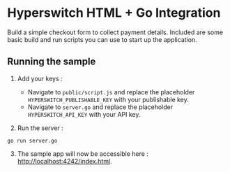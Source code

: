 # Hyperswitch HTML + Go Integration

Build a simple checkout form to collect payment details. Included are some basic
build and run scripts you can use to start up the application.

## Running the sample

1. Add your keys :
    - Navigate to `public/script.js` and replace the placeholder `HYPERSWITCH_PUBLISHABLE_KEY` with your publishable key.
    - Navigate to `server.go` and replace the placeholder `HYPERSWITCH_API_KEY` with your API key.

2. Run the server :
~~~
go run server.go
~~~

3. The sample app will now be accessible here : [http://localhost:4242/index.html](http://localhost:4242/index.html).
